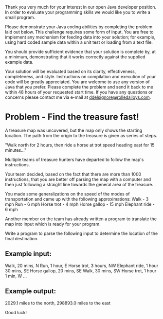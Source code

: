 Thank you very much for your interest in our open Java developer position.  In
order to evaluate your programming skills we would like you to write a small
program.

Please demonstrate your Java coding abilities by completing the problem laid
out below. This challenge requires some form of input.  You are free to
implement any mechanism for feeding data into your solution; for example, using
hard coded sample data within a unit test or loading from a text file.

You should provide sufficient evidence that your solution is complete by, at a
minimum, demonstrating that it works correctly against the supplied example
data.

Your solution will be evaluated based on its clarity, effectiveness,
completeness, and style. Instructions on compilation and execution of your code
will be greatly appreciated.  You are welcome to use any version of Java that
you prefer.  Please complete the problem and send it back to me within 48 hours
of your requested start time.  If you have any questions or concerns please
contact me via e-mail at ddelsignore@rolledalloys.com.

Problem  - Find the treasure fast!
===================================
A treasure map was uncovered, but the map only shows the starting location. The
path from the origin to the treasure is given as series of steps.

"Walk north for 2 hours, then ride a horse at trot speed heading east for
15 minutes..."

Multiple teams of treasure hunters have departed to follow the map's
instructions.

Your team decided, based on the fact that there are more than 1000 instructions,
that you are better off parsing the map with a computer and then just following
a straight line towards the general area of the treasure.

You made some generalizations on the speed of the modes of transportation and
came up with the following approximations:
  Walk          - 3 mph
  Run           - 6 mph
  Horse trot    - 4 mph
  Horse gallop  - 15 mph
  Elephant ride - 6 mph

Another member on the team has already written a program to translate the map
into input which is ready for your program.

Write a program to parse the following input to determine the location of the
final destination.

Example input:
--------------
Walk, 20 mins, N
Run, 1 hour, E
Horse trot, 3 hours, NW
Elephant ride, 1 hour 30 mins, SE
Horse gallop, 20 mins, SE
Walk, 30 mins, SW
Horse trot, 1 hour 1 min, W
...

Example output:
---------------
2029.1 miles to the north, 298893.0 miles to the east

Good luck!
